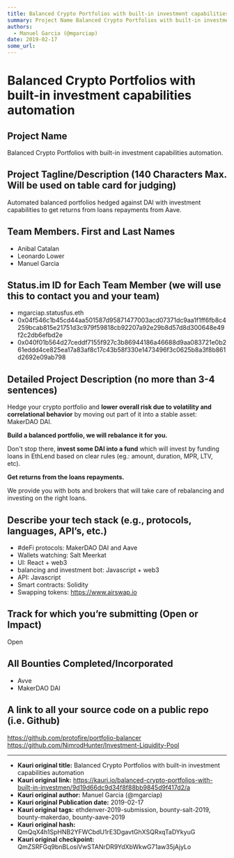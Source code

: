 ```yaml
---
title: Balanced Crypto Portfolios with built-in investment capabilities automation
summary: Project Name Balanced Crypto Portfolios with built-in investment capabilities automation. Project Tagline/Description (140 Characters Max. Will be used on table card for judging) Automated balanced portfolios hedged against DAI with investment capabilities to get returns from loans repayments from Aave. Team Members. First and Last Names Anibal Catalan Leonardo Lower Manuel Garcia Status.im ID for Each Team Member (we will use this to contact you and your team) mgarciap.statusfus.eth 0x04f546c1b
authors:
  - Manuel Garcia (@mgarciap)
date: 2019-02-17
some_url: 
---
```


# Balanced Crypto Portfolios with built-in investment capabilities automation


## Project Name
Balanced Crypto Portfolios with built-in investment capabilities automation.


## Project Tagline/Description (140 Characters Max. Will be used on table card for judging)
Automated balanced portfolios hedged against DAI with investment capabilities to get returns from loans repayments from Aave.


## Team Members. First and Last Names
- Anibal Catalan
- Leonardo Lower
- Manuel Garcia


## Status.im ID for Each Team Member (we will use this to contact you and your team)
- mgarciap.statusfus.eth
- 0x04f546c1b45cd44aa501587d95871477003acd07371dc9aa1f1ff6fb8c4259bcab815e21751d3c979f59818cb92207a92e29b8d57d8d300648e49f2c2db6efbd2e
- 0x040f01b564d27ceddf7155f927c3b86944186a46688d9aa083721e0b261eddd4ce825ea17a83af8c17c43b58f330e1473496f3c0625b8a3f8b861d2692e09ab798



## Detailed Project Description (no more than 3-4 sentences)
Hedge your crypto portfolio and **lower overall risk due to volatility and correlational behavior** by moving out part of it into a stable asset: MakerDAO DAI.

**Build a balanced portfolio, we will rebalance it for you.**

Don't stop there, **invest some DAI into a fund** which will invest by funding loans in EthLend based on clear rules (eg.: amount, duration, MPR, LTV, etc).

**Get returns from the loans repayments.**

We provide you with bots and brokers that will take care of rebalancing and investing on the right loans.


## Describe your tech stack (e.g., protocols, languages, API’s, etc.)
- #deFi protocols: MakerDAO DAI and Aave
- Wallets watching: Salt Meerkat
- UI: React + web3
- balancing and investment bot: Javascript + web3
- API: Javascript 
- Smart contracts: Solidity
- Swapping tokens: https://www.airswap.io

## Track for which you’re submitting (Open or Impact)
Open

## All Bounties Completed/Incorporated
- Avve
- MakerDAO DAI

## A link to all your source code on a public repo (i.e. Github)
https://github.com/protofire/portfolio-balancer
https://github.com/NimrodHunter/Investment-Liquidity-Pool


---

- **Kauri original title:** Balanced Crypto Portfolios with built-in investment capabilities automation
- **Kauri original link:** https://kauri.io/balanced-crypto-portfolios-with-built-in-investmen/9d19d66dc9d34f8f88bb9845d9f417d2/a
- **Kauri original author:** Manuel Garcia (@mgarciap)
- **Kauri original Publication date:** 2019-02-17
- **Kauri original tags:** ethdenver-2019-submission, bounty-salt-2019, bounty-makerdao, bounty-aave-2019
- **Kauri original hash:** QmQqX4h1SpHNB2YFWCbdU1rE3DgavtGhXSQRxqTaDYkyuG
- **Kauri original checkpoint:** QmZSRFGq9bnBLosiVwSTANrDR9YdXbWkwG71aw35jAjyLo



